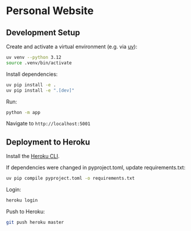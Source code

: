 # Personal Website

## Development Setup

Create and activate a virtual environment (e.g. via [uv](https://docs.astral.sh/uv/getting-started/installation/)):

```bash
uv venv --python 3.12 
source .venv/bin/activate
```

Install dependencies:

```bash
uv pip install -e .
uv pip install -e ".[dev]"
```

Run:

```bash
python -m app
```

Navigate to `http://localhost:5001`

## Deployment to Heroku

Install the [Heroku CLI](https://devcenter.heroku.com/articles/heroku-cli).

If dependencies were changed in pyproject.toml, update requirements.txt:

```bash
uv pip compile pyproject.toml -o requirements.txt
```

Login:

```bash
heroku login
```

Push to Heroku:

```bash
git push heroku master
```
